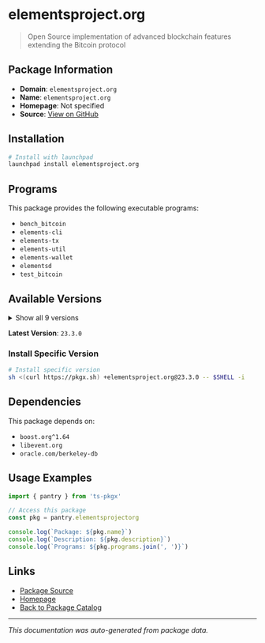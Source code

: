 # elementsproject.org

> Open Source implementation of advanced blockchain features extending the Bitcoin protocol

## Package Information

- **Domain**: `elementsproject.org`
- **Name**: `elementsproject.org`
- **Homepage**: Not specified
- **Source**: [View on GitHub](https://github.com/pkgxdev/pantry/tree/main/projects/elementsproject.org/package.yml)

## Installation

```bash
# Install with launchpad
launchpad install elementsproject.org
```

## Programs

This package provides the following executable programs:

- `bench_bitcoin`
- `elements-cli`
- `elements-tx`
- `elements-util`
- `elements-wallet`
- `elementsd`
- `test_bitcoin`

## Available Versions

<details>
<summary>Show all 9 versions</summary>

- `23.3.0`, `23.2.7`, `23.2.6`, `23.2.5`, `23.2.4`
- `23.2.3`, `23.2.2`, `23.2.1`, `22.1.1`

</details>

**Latest Version**: `23.3.0`

### Install Specific Version

```bash
# Install specific version
sh <(curl https://pkgx.sh) +elementsproject.org@23.3.0 -- $SHELL -i
```

## Dependencies

This package depends on:

- `boost.org^1.64`
- `libevent.org`
- `oracle.com/berkeley-db`

## Usage Examples

```typescript
import { pantry } from 'ts-pkgx'

// Access this package
const pkg = pantry.elementsprojectorg

console.log(`Package: ${pkg.name}`)
console.log(`Description: ${pkg.description}`)
console.log(`Programs: ${pkg.programs.join(', ')}`)
```

## Links

- [Package Source](https://github.com/pkgxdev/pantry/tree/main/projects/elementsproject.org/package.yml)
- [Homepage](#)
- [Back to Package Catalog](../../package-catalog.md)

---

*This documentation was auto-generated from package data.*
